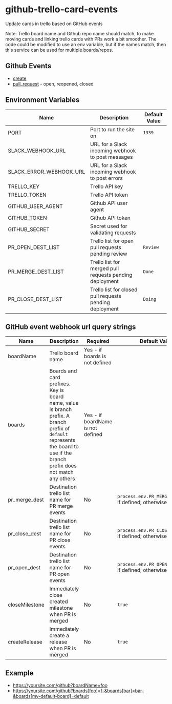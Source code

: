 # github-trello-card-events
Update cards in trello based on GitHub events

Note: Trello board name and Github repo name should match, to make moving cards and linking trello cards with PRs work a bit smoother. The code could be modified to use an env variable, but if the names match, then this service can be used for multiple boards/repos.

## Github Events

* [create](https://developer.github.com/v3/activity/events/types/#createevent)
* [pull_request](https://developer.github.com/v3/activity/events/types/#pullrequestevent) - open, reopened, closed

## Environment Variables
Name | Description | Default Value
---- | ----------- | -------------
PORT | Port to run the site on | `1339`
SLACK_WEBHOOK_URL | URL for a Slack incoming webhook to post messages
SLACK_ERROR_WEBHOOK_URL | URL for a Slack incoming webhook to post errors
TRELLO_KEY | Trello API key
TRELLO_TOKEN | Trello API token
GITHUB_USER_AGENT | Github API user agent
GITHUB_TOKEN | Github API token
GITHUB_SECRET | Secret used for validating requests
PR_OPEN_DEST_LIST | Trello list for open pull requests pending review | `Review`
PR_MERGE_DEST_LIST | Trello list for merged pull requests pending deployment | `Done`
PR_CLOSE_DEST_LIST | Trello list for closed pull requests pending deployment | `Doing`

## GitHub event webhook url query strings

Name | Description | Required | Default Value
---- | ----------- | -------- | -------
boardName | Trello board name | Yes - if boards is not defined |
boards | Boards and card prefixes. Key is board name, value is branch prefix. A branch prefix of `default` represents the board to use if the branch prefix does not match any others | Yes - if boardName is not defined | 
pr_merge_dest | Destination trello list name for PR merge events | No | `process.env.PR_MERGE_DEST_LIST` if defined; otherwise `Done`
pr_close_dest | Destination trello list name for PR close events | No | `process.env.PR_CLOSE_DEST_LIST` if defined; otherwise `Doing`
pr_open_dest | Destination trello list name for PR open events | No | `process.env.PR_OPEN_DEST_LIST` if defined; otherwise `Review`
closeMilestone | Immediately close created milestone when PR is merged | No | `true`
createRelease | Immediately create a release when PR is merged | No | `true`

## Example

* https://yoursite.com/github?boardName=foo
* https://yoursite.com/github?boards[foo]=f-&boards[bar]=bar-&boards[my-default-board]=default
